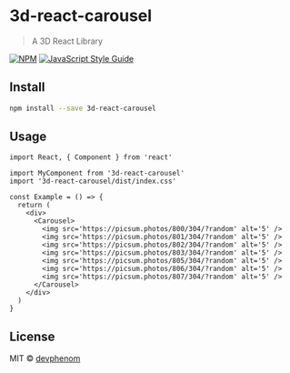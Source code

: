 # 3d-react-carousel

> A 3D React Library

[![NPM](https://img.shields.io/npm/v/3d-react-carousel.svg)](https://www.npmjs.com/package/3d-react-carousel) [![JavaScript Style Guide](https://img.shields.io/badge/code_style-standard-brightgreen.svg)](https://standardjs.com)

## Install

```bash
npm install --save 3d-react-carousel
```

## Usage

```tsx
import React, { Component } from 'react'

import MyComponent from '3d-react-carousel'
import '3d-react-carousel/dist/index.css'

const Example = () => {
  return (
    <div>
      <Carousel>
        <img src='https://picsum.photos/800/304/?random' alt='5' />
        <img src='https://picsum.photos/801/304/?random' alt='5' />
        <img src='https://picsum.photos/802/304/?random' alt='5' />
        <img src='https://picsum.photos/803/304/?random' alt='5' />
        <img src='https://picsum.photos/805/304/?random' alt='5' />
        <img src='https://picsum.photos/806/304/?random' alt='5' />
        <img src='https://picsum.photos/807/304/?random' alt='5' />
      </Carousel>
    </div>
  )
}
```

## License

MIT © [devphenom](https://github.com/devphenom)
